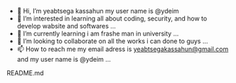 - 👋 Hi, I’m yeabtsega kassahun my user name is  @ydeim 
- 👀 I’m interested in learning all about coding, security, and how to develop wabsite and softwares   ...
- 🌱 I’m currently learning i am frashe man in university  ...
- 💞️ I’m looking to collaborate on all the works i can done to guys  ...
- 📫 How to reach me my email adress is yeabtsegakassahun@gmail.com and my user name is @ydeim ...

<!---
ydeim/ydeim is a ✨ special ✨ repository because its `README.md` (this file) appears on your GitHub profile.
You can click the Preview link to take a look at your changes.
--->
README.md
